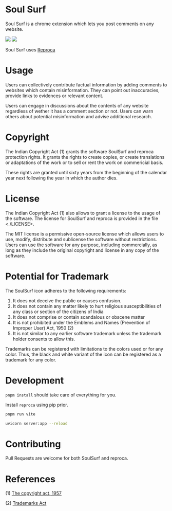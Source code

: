 # Soul Surf

Soul Surf is a chrome extension which lets you post comments on any website.

![](https://media.discordapp.net/attachments/913218132368306216/1193732731616632882/image.png)
![](https://media.discordapp.net/attachments/985170415343267880/1193731227967045753/image.png)

Soul Surf uses [Reproca](https://github.com/aspizu/reproca)

# Usage

Users can collectively contribute factual information by adding comments to websites
which contain misinformation. They can point out inaccuracies, provide links to
evidences or relevant content.

Users can engage in discussions about the contents of any website regardless of wether
it has a comment section or not. Users can warn others about potential misinformation
and advise additional research.

# Copyright

The Indian Copyright Act (1) grants the software SoulSurf and reproca protection
rights. It grants the rights to create copies, or create translations or adaptations
of the work or to sell or rent the work on commericial basis.

These rights are granted until sixty years from the beginning of the calendar year
next following the year in which the author dies.

# License

The Indian Copyright Act (1) also allows to grant a license to the usage of the
software. The license for SoulSurf and reproca is provided in the file <./LICENSE>.

The MIT license is a permissive open-source license which allows users to use,
modify, distribute and sublicense the software without restrictions. Users can use
the software for any purpose, including commercially, as long as they include the
original copyright and license in any copy of the software.

# Potential for Trademark

The SoulSurf icon adheres to the following requirements:

1. It does not deceive the public or causes confusion.
2. It does not contain any matter likely to hurt religious susceptibilities of any class
or section of the citizens of India
3. It does not comprise or contain scandalous or obscene matter
4. It is not prohibited under the Emblems and Names (Prevention of Improper User) Act, 1950 (2)
5. It is not similar to any earlier software trademark unless the trademark holder
consents to allow this.

Trademarks can be registered with limitations to the colors used or for any color.
Thus, the black and white variant of the icon can be registered as a trademark for
any color.

# Development

`pnpm install` should take care of everything for you.

Install `reproca` using pip prior.

```sh
pnpm run vite
```
```sh
uvicorn server:app --reload
```

# Contributing

Pull Requests are welcome for both SoulSurf and reproca.

# References

(1) [The copyright act, 1957](https://copyright.gov.in/documents/copyrightrules1957.pdf)

(2) [Trademarks Act](https://ipindia.gov.in/writereaddata/Portal/ev/TM-ACT-1999.html)

